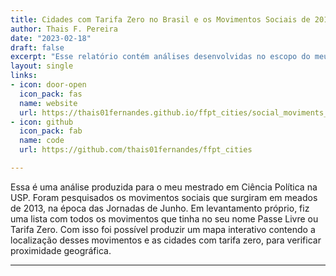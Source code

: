 ```yaml
---
title: Cidades com Tarifa Zero no Brasil e os Movimentos Sociais de 2013
author: Thais F. Pereira
date: "2023-02-18"
draft: false
excerpt: "Esse relatório contém análises desenvolvidas no escopo do meu trabalho de mestrado no departamento de Ciência Política da USP"
layout: single
links:
- icon: door-open
  icon_pack: fas
  name: website
  url: https://thais01fernandes.github.io/ffpt_cities/social_moviments_ffpt.html
- icon: github
  icon_pack: fab
  name: code
  url: https://github.com/thais01fernandes/ffpt_cities

---
```


Essa é uma análise produzida para o meu mestrado em Ciência Política na USP. Foram pesquisados os movimentos sociais que surgiram em meados de 2013, na época das Jornadas de Junho. Em levantamento próprio, fiz uma lista com todos os movimentos que tinha no seu nome Passe Livre ou Tarifa Zero. Com isso foi possível produzir um mapa interativo contendo a localização desses movimentos e as cidades com tarifa zero, para verificar proximidade geográfica. 

---

